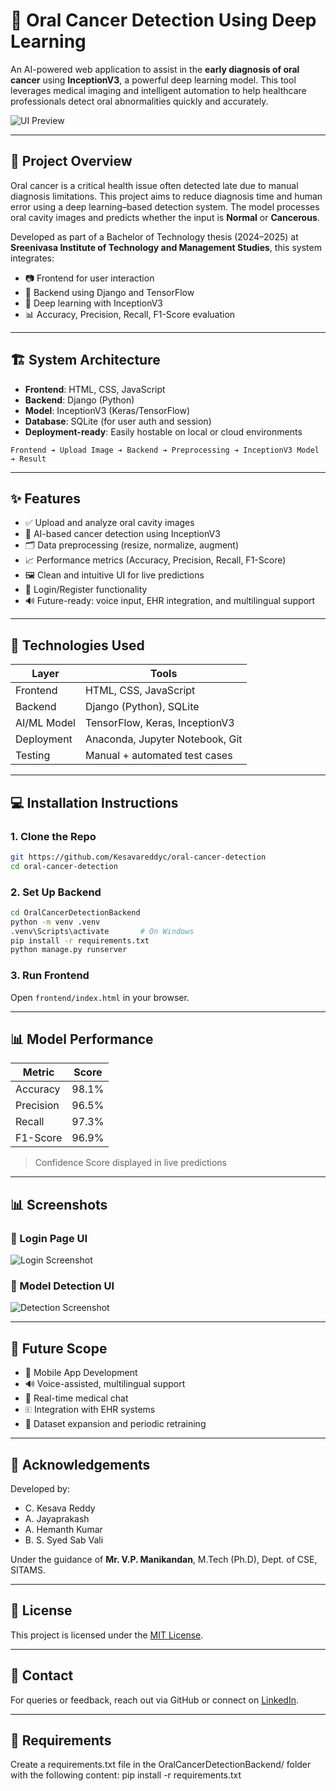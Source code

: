 # 🦷 Oral Cancer Detection Using Deep Learning

An AI-powered web application to assist in the **early diagnosis of oral cancer** using **InceptionV3**, a powerful deep learning model. This tool leverages medical imaging and intelligent automation to help healthcare professionals detect oral abnormalities quickly and accurately.

![UI Preview](screenshots\ui.png) <!-- Replace with your actual screenshot path -->

---

## 🚀 Project Overview

Oral cancer is a critical health issue often detected late due to manual diagnosis limitations. This project aims to reduce diagnosis time and human error using a deep learning–based detection system. The model processes oral cavity images and predicts whether the input is **Normal** or **Cancerous**.

Developed as part of a Bachelor of Technology thesis (2024–2025) at **Sreenivasa Institute of Technology and Management Studies**, this system integrates:

* 📷 Frontend for user interaction
* 🧠 Backend using Django and TensorFlow
* 🦢 Deep learning with InceptionV3
* 📊 Accuracy, Precision, Recall, F1-Score evaluation

---

## 🏗️ System Architecture

* **Frontend**: HTML, CSS, JavaScript
* **Backend**: Django (Python)
* **Model**: InceptionV3 (Keras/TensorFlow)
* **Database**: SQLite (for user auth and session)
* **Deployment-ready**: Easily hostable on local or cloud environments

```
Frontend ➔ Upload Image ➔ Backend ➔ Preprocessing ➔ InceptionV3 Model ➔ Result
```

---

## ✨ Features

* ✅ Upload and analyze oral cavity images
* 🧠 AI-based cancer detection using InceptionV3
* 🗂 Data preprocessing (resize, normalize, augment)
* 📈 Performance metrics (Accuracy, Precision, Recall, F1-Score)
* 🖼️ Clean and intuitive UI for live predictions
* 🔐 Login/Register functionality
* 🔊 Future-ready: voice input, EHR integration, and multilingual support

---

## 🧪 Technologies Used

| Layer       | Tools                           |
| ----------- | ------------------------------- |
| Frontend    | HTML, CSS, JavaScript           |
| Backend     | Django (Python), SQLite         |
| AI/ML Model | TensorFlow, Keras, InceptionV3  |
| Deployment  | Anaconda, Jupyter Notebook, Git |
| Testing     | Manual + automated test cases   |

---

## 💻 Installation Instructions

### 1. Clone the Repo

```bash
git https://github.com/Kesavareddyc/oral-cancer-detection
cd oral-cancer-detection
```

### 2. Set Up Backend

```bash
cd OralCancerDetectionBackend
python -m venv .venv
.venv\Scripts\activate       # On Windows
pip install -r requirements.txt
python manage.py runserver
```

### 3. Run Frontend

Open `frontend/index.html` in your browser.

---

## 📊 Model Performance

| Metric    | Score |
| --------- | ----- |
| Accuracy  | 98.1% |
| Precision | 96.5% |
| Recall    | 97.3% |
| F1-Score  | 96.9% |

> Confidence Score displayed in live predictions

---

## 📊 Screenshots

### 🔐 Login Page UI

![Login Screenshot](./screenshots/login.png)

### 🧠 Model Detection UI

![Detection Screenshot](./screenshots/detection.png)

---

## 📃 Future Scope

* 📱 Mobile App Development
* 🔊 Voice-assisted, multilingual support
* 💬 Real-time medical chat
* 🗉️ Integration with EHR systems
* 🔄 Dataset expansion and periodic retraining

---

## 📜 Acknowledgements

Developed by:

* C. Kesava Reddy
* A. Jayaprakash
* A. Hemanth Kumar
* B. S. Syed Sab Vali

Under the guidance of **Mr. V.P. Manikandan**, M.Tech (Ph.D), Dept. of CSE, SITAMS.

---

## 📄 License

This project is licensed under the [MIT License](LICENSE).

---

## 📨 Contact

For queries or feedback, reach out via GitHub or connect on [LinkedIn](https://www.linkedin.com/in/keshava-reddy-chintala/).

---

## 🧾 Requirements

Create a requirements.txt file in the OralCancerDetectionBackend/ folder with the following content:
pip install -r requirements.txt